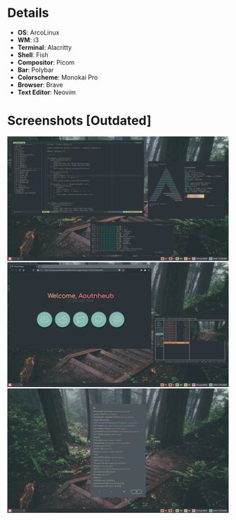 # Details
- **OS**: ArcoLinux
- **WM**: i3
- **Terminal**: Alacritty
- **Shell**: Fish
- **Compositor**: Picom
- **Bar**: Polybar
- **Colorscheme**: Monokai Pro
- **Browser**: Brave
- **Text Editor**: Neovim

# Screenshots [Outdated]
![Screenshots](screenshots/screenshot1.png)
![Screenshots](screenshots/screenshot2.png)
![Screenshots](screenshots/screenshot3.png)
